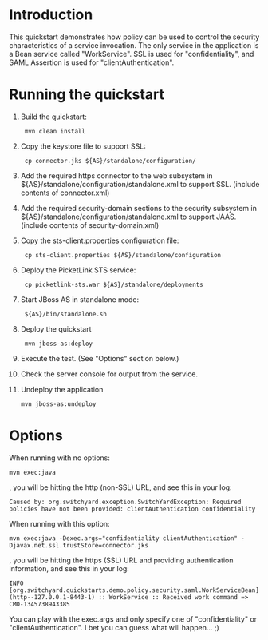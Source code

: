 Introduction
============
This quickstart demonstrates how policy can be used to control the security characteristics of a
service invocation.  The only service in the application is a Bean service called "WorkService".
SSL is used for "confidentiality", and SAML Assertion is used for "clientAuthentication".


Running the quickstart
======================

1. Build the quickstart:

        mvn clean install

2. Copy the keystore file to support SSL:

        cp connector.jks ${AS}/standalone/configuration/

3. Add the required https connector to the web subsystem in ${AS}/standalone/configuration/standalone.xml to support SSL. (include contents of connector.xml)

4. Add the required security-domain sections to the security subsystem in ${AS}/standalone/configuration/standalone.xml to support JAAS. (include contents of security-domain.xml)

5. Copy the sts-client.properties configuration file:

        cp sts-client.properties ${AS}/standalone/configuration

6. Deploy the PicketLink STS service:

        cp picketlink-sts.war ${AS}/standalone/deployments

7. Start JBoss AS in standalone mode:

        ${AS}/bin/standalone.sh

8. Deploy the quickstart

        mvn jboss-as:deploy

9. Execute the test. (See "Options" section below.)

10. Check the server console for output from the service.

11. Undeploy the application

        mvn jboss-as:undeploy


Options
=======

When running with no options:

    mvn exec:java

, you will be hitting the http (non-SSL) URL, and see this in your log:

    Caused by: org.switchyard.exception.SwitchYardException: Required policies have not been provided: clientAuthentication confidentiality

When running with this option:

    mvn exec:java -Dexec.args="confidentiality clientAuthentication" -Djavax.net.ssl.trustStore=connector.jks

, you will be hitting the https (SSL) URL and providing authentication information, and see this in your log:

    INFO  [org.switchyard.quickstarts.demo.policy.security.saml.WorkServiceBean] (http--127.0.0.1-8443-1) :: WorkService :: Received work command => CMD-1345738943385

You can play with the exec.args and only specify one of "confidentiality" or "clientAuthentication". I bet you can guess what will happen... ;)
